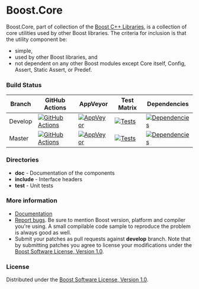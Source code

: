 Boost.Core
==========

Boost.Core, part of collection of the [Boost C++ Libraries](https://github.com/boostorg), is a collection of core utilities used by other Boost libraries.
The criteria for inclusion is that the utility component be:

* simple,
* used by other Boost libraries, and
* not dependent on any other Boost modules except Core itself, Config, Assert, Static Assert, or Predef.

### Build Status

Branch   | GitHub Actions | AppVeyor | Test Matrix | Dependencies |
---------|----------------|--------- | ----------- | ------------ |
Develop  | [![GitHub Actions](https://github.com/boostorg/core/actions/workflows/ci.yml/badge.svg?branch=develop)](https://github.com/boostorg/filesystem/actions?query=branch%3Adevelop) | [![AppVeyor](https://ci.appveyor.com/api/projects/status/github/boostorg/core?branch=develop&svg=true)](https://ci.appveyor.com/project/pdimov/core) | [![Tests](https://img.shields.io/badge/matrix-develop-brightgreen.svg)](http://www.boost.org/development/tests/develop/developer/core.html) | [![Dependencies](https://img.shields.io/badge/deps-develop-brightgreen.svg)](https://pdimov.github.io/boostdep-report/develop/core.html)
Master   | [![GitHub Actions](https://github.com/boostorg/core/actions/workflows/ci.yml/badge.svg?branch=master)](https://github.com/boostorg/filesystem/actions?query=branch%3Amaster) | [![AppVeyor](https://ci.appveyor.com/api/projects/status/github/boostorg/core?branch=master&svg=true)](https://ci.appveyor.com/project/pdimov/core) | [![Tests](https://img.shields.io/badge/matrix-master-brightgreen.svg)](http://www.boost.org/development/tests/master/developer/core.html) | [![Dependencies](https://img.shields.io/badge/deps-master-brightgreen.svg)](https://pdimov.github.io/boostdep-report/master/core.html)

### Directories

* **doc** - Documentation of the components
* **include** - Interface headers
* **test** - Unit tests

### More information

* [Documentation](https://boost.org/libs/core)
* [Report bugs](https://svn.boost.org/trac/boost/newticket?component=core;version=Boost%20Release%20Branch). Be sure to mention Boost version, platform and compiler you're using. A small compilable code sample to reproduce the problem is always good as well.
* Submit your patches as pull requests against **develop** branch. Note that by submitting patches you agree to license your modifications under the [Boost Software License, Version 1.0](https://www.boost.org/LICENSE_1_0.txt).

### License

Distributed under the [Boost Software License, Version 1.0](https://boost.org/LICENSE_1_0.txt).

